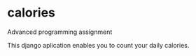# calories
Advanced programming assignment
<p>This django aplication enables you to count your daily calories.</p>
